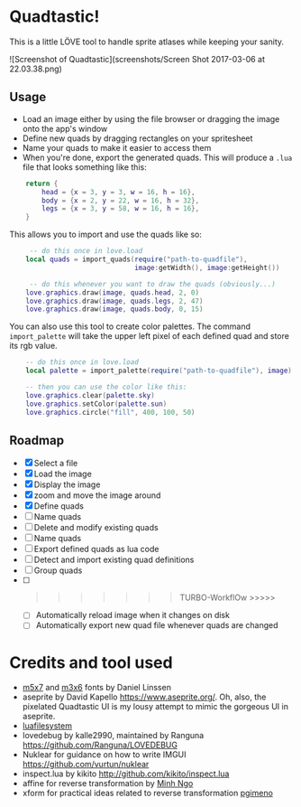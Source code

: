 # Quadtastic!

This is a little LÖVE tool to handle sprite atlases while keeping your sanity.

![Screenshot of Quadtastic](screenshots/Screen Shot 2017-03-06 at 22.03.38.png)


## Usage

 - Load an image either by using the file browser or dragging the image onto the
   app's window
 - Define new quads by dragging rectangles on your spritesheet
 - Name your quads to make it easier to access them
 - When you're done, export the generated quads. This will produce a `.lua` file
   that looks something like this:

```lua
	return {
		head = {x = 3, y = 3, w = 16, h = 16},
		body = {x = 2, y = 22, w = 16, h = 32},
		legs = {x = 3, y = 58, w = 16, h = 16},
	}
```

This allows you to import and use the quads like so:

```lua
	 -- do this once in love.load
	local quads = import_quads(require("path-to-quadfile"), 
							   image:getWidth(), image:getHeight())

	 -- do this whenever you want to draw the quads (obviously...)
	love.graphics.draw(image, quads.head, 2, 0)
	love.graphics.draw(image, quads.legs, 2, 47)
	love.graphics.draw(image, quads.body, 0, 15)
```

You can also use this tool to create color palettes. The command
`import_palette` will take the upper left pixel of each defined quad and store
its rgb value.

```lua
	-- do this once in love.load
	local palette = import_palette(require("path-to-quadfile"), image)

	-- then you can use the color like this:
	love.graphics.clear(palette.sky)
	love.graphics.setColor(palette.sun)
	love.graphics.circle("fill", 400, 100, 50)
```

## Roadmap

 - [x] Select a file
 - [x] Load the image
 - [x] Display the image
 - [x] zoom and move the image around
 - [x] Define quads
 - [ ] Name quads
 - [ ] Delete and modify existing quads
 - [ ] Name quads
 - [ ] Export defined quads as lua code
 - [ ] Detect and import existing quad definitions
 - [ ] Group quads
 - [ ] >>>>>>> TURBO-WorkflOw >>>>>
	 - [ ] Automatically reload image when it changes on disk
	 - [ ] Automatically export new quad file whenever quads are changed

# Credits and tool used

 - [m5x7](https://managore.itch.io/m5x7) and [m3x6](https://managore.itch.io/m3x6) fonts by Daniel Linssen 
 - aseprite by David Kapello https://www.aseprite.org/.
   Oh, also, the pixelated Quadtastic UI is my lousy attempt to mimic the gorgeous UI in aseprite.
 - [luafilesystem](https://github.com/keplerproject/luafilesystem)
 - lovedebug by kalle2990, maintained by Ranguna https://github.com/Ranguna/LOVEDEBUG
 - Nuklear for guidance on how to write IMGUI https://github.com/vurtun/nuklear
 - inspect.lua by kikito http://github.com/kikito/inspect.lua
 - affine for reverse transformation by [Minh Ngo](https://github.com/markandgo/simple-transform)
 - xform for practical ideas related to reverse transformation [pgimeno](https://love2d.org/forums/viewtopic.php?p=201884#p201884)

